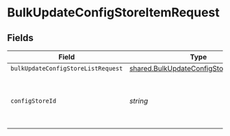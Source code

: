 # BulkUpdateConfigStoreItemRequest


## Fields

| Field                                                                                              | Type                                                                                               | Required                                                                                           | Description                                                                                        | Example                                                                                            |
| -------------------------------------------------------------------------------------------------- | -------------------------------------------------------------------------------------------------- | -------------------------------------------------------------------------------------------------- | -------------------------------------------------------------------------------------------------- | -------------------------------------------------------------------------------------------------- |
| `bulkUpdateConfigStoreListRequest`                                                                 | [shared.BulkUpdateConfigStoreListRequest](../../models/shared/bulkupdateconfigstorelistrequest.md) | :heavy_minus_sign:                                                                                 | N/A                                                                                                |                                                                                                    |
| `configStoreId`                                                                                    | *string*                                                                                           | :heavy_check_mark:                                                                                 | An alphanumeric string identifying the config store.                                               | 7Lsb7Y76rChV9hSrv3KgFl                                                                             |